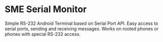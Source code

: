 # SME Serial Monitor

Simple RS-232 Android Terminal based on Serial Port API. Easy access to serial ports, sending and receiving messages. 
Works on rooted phones or phones with special RS-232 access. 
